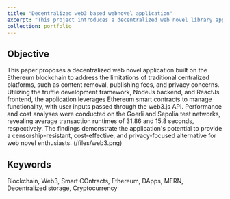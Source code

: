 ```yaml
---
title: "Decentralized web3 based webnovel application"
excerpt: "This project introduces a decentralized web novel library application built on the Ethereum blockchain, leveraging the Truffle, NodeJs, and ReactJs frameworks. By utilizing smart contracts and the web3.js API, it addresses key issues of traditional centralized platforms, including censorship, publishing fees, and privacy concerns. Performance and cost analyses on Goerli and Sepolia Test Networks demonstrate the application's efficiency and viability."
collection: portfolio
---
```

Objective
------
This paper proposes a decentralized web novel application built on the Ethereum blockchain to address the limitations of traditional centralized platforms, such as content removal, publishing fees, and privacy concerns. Utilizing the truffle development framework, NodeJs backend, and ReactJs frontend, the application leverages Ethereum smart contracts to manage functionality, with user inputs passed through the web3.js API. Performance and cost analyses were conducted on the Goerli and Sepolia test networks, revealing average transaction runtimes of 31.86 and 15.8 seconds, respectively. The findings demonstrate the application's potential to provide a censorship-resistant, cost-effective, and privacy-focused alternative for web novel enthusiasts.
(/files/web3.png)

Keywords
------
Blockchain, Web3, Smart COntracts, Ethereum, DApps, MERN, Decentralized storage, Cryptocurrency